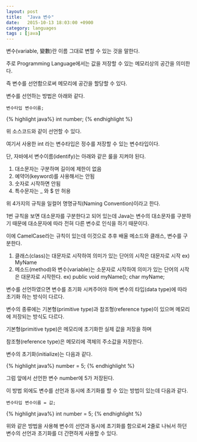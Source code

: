 ```yaml
---
layout: post
title:  "Java 변수"
date:   2015-10-13 18:03:00 +0900
category: languages
tags : [java]
---
```


변수(variable, 變數)란 이름 그대로 변할 수 있는 것을 말한다.

주로 Programming Language에서는 값을 저장할 수 있는 메모리상의 공간을 의미한다.

즉 변수를 선언함으로써 메모리에 공간을 할당할 수 있다.

변수를 선언하는 방법은 아래와 같다.

`변수타입 변수이름;`

{% highlight java%}
  int number;
{% endhighlight %}

위 소스코드와 같이 선언할 수 있다.

여기서 사용한 int 라는 변수타입은 정수를 저장할 수 있는 변수타입이다.

단, 자바에서 변수이름(identify)는 아래와 같은 룰을 지켜야 된다.

1. 대소문자는 구분하며 길이에 제한이 없음
2. 예약어(keyword)를 사용해서는 안됨
3. 숫자로 시작하면 안됨
4. 특수문자는 _ 와 $ 만 허용

위 4가지의 규칙을 일컬어 명명규칙(Naming Convention)이라고 한다.

1번 규칙을 보면 대소문자를 구분한다고 되어 있는데 Java는 변수의 대소문자를 구분하기 때문에 대소문자에 따라
전혀 다른 변수로 인식을 하기 때문이다.

이에 CamelCase라는 규칙이 있는데 이것으로 추후 배울 메소드와 클래스, 변수를 구분한다.

1. 클래스(class)는 대문자로 시작하여 의미가 있는 단어의 시작은 대문자로 시작
 ex) MyName
2. 메소드(method)와 변수(variable)는 소문자로 시작하여 의미가 있는 단어의 시작은 대문자로 시작한다.
 ex) public void myName();
     char myName;

변수를 선언하였으면 변수를 초기화 시켜주어야 하며 변수의 타입(data type)에 따라 초기화 하는 방식이 다르다.

변수의 종류에는 기본형(primitive type)과 참조형(reference type)이 있으며 메모리에 저장되는 방식도 다르다.

기본형(primitive type)은 메모리에 초기화한 실제 값을 저장을 하며

참조형(reference type)은 메모리에 객체의 주소값을 저장한다.

변수의 초기화(initialize)는 다음과 같다.

{% highlight java%}
  number = 5;
{% endhighlight %}


그럼 앞에서 선언한 변수 number에 5가 저장된다.

이 방법 외에도 변수를 선언과 동시에 초기화를 할 수 있는 방법이 있는데 다음과 같다.

`변수타입 변수이름 = 값;`

{% highlight java%}
  int number = 5;
{% endhighlight %}

위와 같은 방법을 사용해 변수의 선언과 동시에 초기화를 함으로써 2줄로 나눠서 하던 변수의 선언과 초기화를 더 간편하게 사용할 수 있다.
